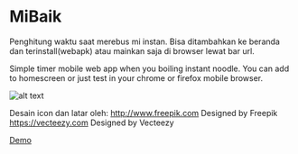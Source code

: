 # MiBaik
Penghitung waktu saat merebus mi instan. Bisa ditambahkan ke beranda dan terinstall(webapk) atau mainkan saja di browser lewat bar url.

Simple timer mobile web app when you boiling instant noodle.
You can add to homescreen or just test in your chrome or firefox mobile browser.

![alt text](https://github.com/agiksyah/agiksyah.github.io/blob/master/images/portfolios/web/6.png)

Desain icon dan latar oleh:
http://www.freepik.com Designed by Freepik
https://vecteezy.com Designed by Vecteezy

<a href="https://cdn.rawgit.com/agiksyah/MiBaik/72363edc/www/index.html">Demo</a>

